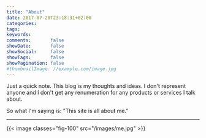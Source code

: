 ```yaml
---
title: "About"
date: 2017-07-20T23:18:31+02:00
categories:
tags:
keywords:
comments:       false
showDate:       false
showSocial:     false
showTags:       false
showPagination: false
#thumbnailImage: //example.com/image.jpg
---
```


Just a quick note.  This blog is my thoughts and ideas.  I don't represent anyone and I don't get any renumeration for any products or services I talk about.

So what I'm saying is: "This site is all about me."

---

{{< image  classes="fig-100" src="/images/me.jpg" >}}
